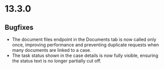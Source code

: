 # 13.3.0

## Bugfixes

* The document files endpoint in the Documents tab is now called only once, improving performance and preventing duplicate requests when many documents are linked to a case.
* The task status shown in the case details is now fully visible, ensuring the status text is no longer partially cut off.

